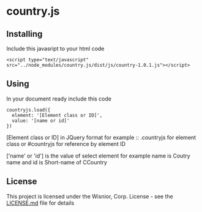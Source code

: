 # country.js

## Installing
Include this javasript to your html code
```
<script type="text/javascript" src="../node_modules/country.js/dist/js/country-1.0.1.js"></script>
```

## Using
In your document ready include this code
```
countryjs.load({
  element: '[Element class or ID]',
  value: '[name or id]'
})
```
[Element class or ID] in JQuery format for example :: .countryjs for element class or #countryjs for reference by element ID

['name' or 'id'] is the value of select element for example name is Coutry name and id is Short-name of CCountry 

## License
This project is licensed under the Wisnior, Corp. License - see the [LICENSE.md](LICENSE.md) file for details
